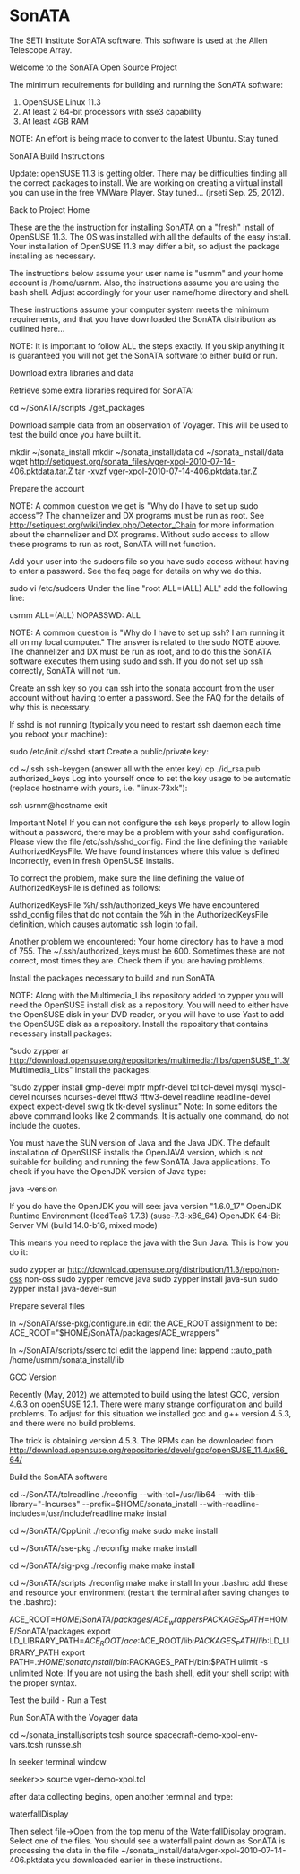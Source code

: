 # SonATA
The SETI Institute SonATA software. This software is used at the Allen Telescope Array.

Welcome to the SonATA Open Source Project

The minimum requirements for building and running the SonATA software:

1. OpenSUSE Linux 11.3
2. At least 2 64-bit processors with sse3 capability
3. At least 4GB RAM

NOTE: An effort is being made to conver to the latest Ubuntu. Stay tuned.

SonATA Build Instructions



Update: openSUSE 11.3 is getting older. There may be difficulties finding all the correct packages to install. We are working on creating a virtual install you can use in the free VMWare Player. Stay tuned... (jrseti Sep. 25, 2012).

Back to Project Home

These are the the instruction for installing SonATA on a "fresh" install of OpenSUSE 11.3. The OS was installed with all the defaults of the easy install. Your installation of OpenSUSE 11.3 may differ a bit, so adjust the package installing as necessary.

The instructions below assume your user name is "usrnm" and your home account is /home/usrnm. Also, the instructions assume you are using the bash shell. Adjust accordingly for your user name/home directory and shell.

These instructions assume your computer system meets the minimum requirements, and that you have downloaded the SonATA distribution as outlined here...

NOTE: It is important to follow ALL the steps exactly. If you skip anything it is guaranteed you will not get the SonATA software to either build or run. 


Download extra libraries and data


Retrieve some extra libraries required for SonATA:

cd ~/SonATA/scripts
./get_packages

Download sample data from an observation of Voyager. This will be used to test the build once you have built it.

mkdir ~/sonata_install
mkdir ~/sonata_install/data
cd ~/sonata_install/data
wget http://setiquest.org/sonata_files/vger-xpol-2010-07-14-406.pktdata.tar.Z
tar -xvzf vger-xpol-2010-07-14-406.pktdata.tar.Z


Prepare the account

NOTE: A common question we get is "Why do I have to set up sudo access"? The channelizer and DX programs must be run as root. See http://setiquest.org/wiki/index.php/Detector_Chain for more information about the channelizer and DX programs. Without sudo access to allow these programs to run as root, SonATA will not function.

Add your user into the sudoers file so you have sudo access without having to enter a password. See the faq page for details on why we do this.


sudo vi /etc/sudoers
Under the line "root    ALL=(ALL) ALL" add the following line:

usrnm ALL=(ALL) NOPASSWD: ALL


NOTE: A common question is "Why do I have to set up ssh? I am running it all on my local computer."  The answer is related to the sudo NOTE above. The channelizer and DX must be run as root, and to do this the SonATA software executes them using sudo and ssh. If you do not set up ssh correctly, SonATA will not run.

Create an ssh key so you can ssh into the sonata account from the user account without having to enter a password. See the FAQ for the details of why this is necessary.

If sshd is not running (typically you need to restart ssh daemon each time you reboot your machine):

sudo /etc/init.d/sshd start
Create a public/private key:


cd ~/.ssh
ssh-keygen (answer all with the enter key)
cp ./id_rsa.pub authorized_keys
Log into yourself once to set the key usage to be automatic (replace hostname with yours, i.e. "linux-73xk"):

ssh usrnm@hostname
exit


Important Note! If you can not configure the ssh keys properly to allow login without a password, there may be a problem with your sshd configuration. Please view the file /etc/ssh/sshd_config. Find the line defining the variable AuthorizedKeysFile. We have found instances where this value is defined incorrectly, even in fresh OpenSUSE installs.

To correct the problem, make sure the line defining the value of AuthorizedKeysFile is defined as follows:

AuthorizedKeysFile %h/.ssh/authorized_keys
We have encountered sshd_config files that do not contain the %h in the AuthorizedKeysFile definition, which causes automatic ssh login to fail.

Another problem we encountered: Your home directory has to have a mod of 755. The ~/.ssh/authorized_keys must be 600. Sometimes these are not correct, most times they are. Check them if you are having problems.





Install the packages necessary to build and run SonATA

NOTE: Along with the Multimedia_Libs repository added to zypper you will need the OpenSUSE install disk as a repository. You will need to either have the OpenSUSE disk in your DVD reader, or you will have to use Yast to add the OpenSUSE disk as a repository. Install the repository that contains necessary install packages:

"sudo zypper ar http://download.opensuse.org/repositories/multimedia:/libs/openSUSE_11.3/ Multimedia_Libs"
Install the packages:


"sudo zypper install gmp-devel mpfr mpfr-devel tcl tcl-devel mysql mysql-devel ncurses ncurses-devel fftw3 fftw3-devel readline readline-devel expect expect-devel swig tk tk-devel syslinux"
Note: In some editors the above command looks like 2 commands. It is actually one command, do not include the quotes.

You must have the SUN version of Java and the Java JDK. The default installation of OpenSUSE installs the OpenJAVA version, which is not suitable for building and running the few SonATA Java applications. To check if you have the OpenJDK version of Java type:

java -version

If you do have the OpenJDK you will see:
java version "1.6.0_17"
OpenJDK Runtime Environment (IcedTea6 1.7.3) (suse-7.3-x86_64)
OpenJDK 64-Bit Server VM (build 14.0-b16, mixed mode)

This means you need to replace the java with the Sun Java. This is how you do it:

sudo zypper ar http://download.opensuse.org/distribution/11.3/repo/non-oss non-oss
sudo zypper remove java
sudo zypper install java-sun
sudo zypper install java-devel-sun


Prepare several files

In ~/SonATA/sse-pkg/configure.in edit the ACE_ROOT assignment to be:
ACE_ROOT="$HOME/SonATA/packages/ACE_wrappers"

In ~/SonATA/scripts/sserc.tcl edit the lappend line:
lappend ::auto_path /home/usrnm/sonata_install/lib



GCC Version

Recently (May, 2012) we attempted to build using the latest GCC, version 4.6.3 on openSUSE 12.1. There were many strange configuration and build problems. To adjust for this situation we installed gcc and g++ version 4.5.3, and there were no build problems.

The trick is obtaining version 4.5.3. The RPMs can be downloaded from http://download.opensuse.org/repositories/devel:/gcc/openSUSE_11.4/x86_64/



Build the SonATA software

cd ~/SonATA/tclreadline
./reconfig --with-tcl=/usr/lib64 --with-tlib-library="-lncurses" --prefix=$HOME/sonata_install --with-readline-includes=/usr/include/readline
make install

cd ~/SonATA/CppUnit
./reconfig
make
sudo make install

cd ~/SonATA/sse-pkg
./reconfig
make
make install

cd ~/SonATA/sig-pkg
./reconfig
make
make install

cd ~/SonATA/scripts
./reconfig
make
make install
In your .bashrc add these and resource your environment (restart the terminal after saving changes to the .bashrc):


ACE_ROOT=$HOME/SonATA/packages/ACE_wrappers
PACKAGES_PATH=$HOME/SonATA/packages
export LD_LIBRARY_PATH=$ACE_ROOT/ace:$ACE_ROOT/lib:$PACKAGES_PATH/lib:$LD_LIBRARY_PATH
export PATH=.:$HOME/sonata_install/bin:$PACKAGES_PATH/bin:$PATH
ulimit -s unlimited
Note: If you are not using the bash shell, edit your shell script with the proper syntax.




Test the build - Run a Test


Run SonATA with the Voyager data


cd ~/sonata_install/scripts
tcsh
source spacecraft-demo-xpol-env-vars.tcsh
runsse.sh

In seeker terminal window

seeker>>  source vger-demo-xpol.tcl

after data collecting begins, open another terminal and type:


waterfallDisplay

Then select file->Open from the top menu of the WaterfallDisplay program. Select one of the files. You should see a waterfall paint down as SonATA is processing the data in the file ~/sonata_install/data/vger-xpol-2010-07-14-406.pktdata you downloaded earlier in these instructions.

